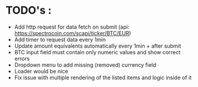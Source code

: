 # TODO's :
  - Add http request for data fetch on submit (api: https://spectrocoin.com/scapi/ticker/BTC/EUR)
  - Add timer to request data every 1min
  - Update amount equivalents automatically every 1min + after submit
  - BTC input field must contain only numeric values and show correct errors
  - Dropdown menu to add missing (removed) currency field
  - Loader would be nice
  - Fix issue with multiple rendering of the listed items and logic inside of it